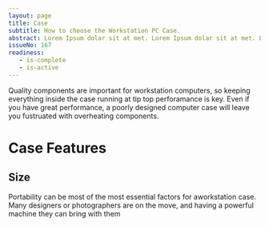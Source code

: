 ```yaml
---
layout: page
title: Case
subtitle: How to choose the Workstation PC Case.
abstract: Lorem Ipsum dolar sit at met. Lorem Ipsum dolar sit at met. Lorem Ipsum dolar sit at met.
issueNo: 167
readiness:
   - is-complete
   - is-active
---
```


Quality components are important for workstation computers, so keeping everything inside the case running at tip top perforamance is key. Even if you have great performance, a poorly designed computer case will leave you fustruated with overheating components.

# Case Features

## Size

Portability can be most of the most essential factors for aworkstation case. Many designers or photographers are on the move, and having a powerful machine they can bring with them
